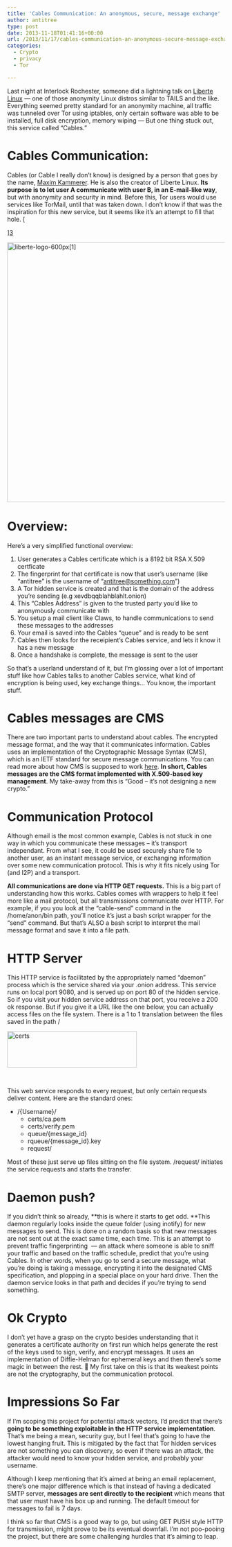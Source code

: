 ```yaml
---
title: 'Cables Communication: An anonymous, secure, message exchange'
author: antitree
type: post
date: 2013-11-18T01:41:16+00:00
url: /2013/11/17/cables-communication-an-anonymous-secure-message-exchange/
categories:
  - Crypto
  - privacy
  - Tor

---
```

Last night at Interlock Rochester, someone did a lightning talk on [Liberte Linux][1] &#8212; one of those anonymity Linux distros similar to TAILS and the like. Everything seemed pretty standard for an anonymity machine, all traffic was tunneled over Tor using iptables, only certain software was able to be installed, full disk encryption, memory wiping &#8212; But one thing stuck out, this service called &#8220;Cables.&#8221;

# Cables Communication:

Cables (or Cable I really don&#8217;t know) is designed by a person that goes by the name, [Maxim Kammerer][2]. He is also the creator of Liberte Linux. **Its purpose is to let user A communicate with user B, in an E-mail-like way**, but with anonymity and security in mind. Before this, Tor users would use services like TorMail, until that was taken down. I don&#8217;t know if that was the inspiration for this new service, but it seems like it&#8217;s an attempt to fill that hole. [
  
][3] 

[<img class="aligncenter size-full wp-image-702" alt="liberte-logo-600px[1]" src="http://www.antitree.com/wp-content/uploads/2013/11/liberte-logo-600px1.png" width="600" height="600" />][4]

# Overview:

Here&#8217;s a very simplified functional overview:

  1. User generates a Cables certificate which is a 8192 bit RSA X.509 certficate
  2. The fingerprint for that certificate is now that user&#8217;s username (like &#8220;antitree&#8221; is the username of &#8220;antitree@something.com&#8221;)
  3. A Tor hidden service is created and that is the domain of the address you&#8217;re sending (e.g xevdbqqblahblahlt.onion)
  4. This &#8220;Cables Address&#8221; is given to the trusted party you&#8217;d like to anonymously communicate with
  5. You setup a mail client like Claws, to handle communications to send these messages to the addresses
  6. Your email is saved into the Cables &#8220;queue&#8221; and is ready to be sent
  7. Cables then looks for the receipient&#8217;s Cables service, and lets it know it has a new message
  8. Once a handshake is complete, the message is sent to the user

So that&#8217;s a userland understand of it, but I&#8217;m glossing over a lot of important stuff like how Cables talks to another Cables service, what kind of encryption is being used, key exchange things&#8230; You know, the important stuff.

# Cables messages are CMS

There are two important parts to understand about cables. The encrypted message format, and the way that it communicates information. Cables uses an implementation of the Cryptographic Message Syntax (CMS), which is an IETF standard for secure message communications. You can read more about how CMS is supposed to work [here][5]. **In short, Cables messages are the CMS format implemented with X.509-based key management**. My take-away from this is &#8220;Good &#8211; it&#8217;s not designing a new crypto.&#8221;

# Communication Protocol

Although email is the most common example, Cables is not stuck in one way in which you communicate these messages &#8211; it&#8217;s transport independant. From what I see, it could be used securely share file to another user, as an instant message service, or exchanging information over some new communication protocol. This is why it fits nicely using Tor (and I2P) and a transport.

**All communications are done via HTTP GET requests.** This is a big part of understanding how this works. Cables comes with wrappers to help it feel more like a mail protocol, but all transmissions communicate over HTTP. For example, if you you look at the &#8220;cable-send&#8221; command in the /home/anon/bin path, you&#8217;ll notice it&#8217;s just a bash script wrapper for the &#8220;send&#8221; command. But that&#8217;s ALSO a bash script to interpret the mail message format and save it into a file path.

# HTTP Server

This HTTP service is facilitated by the appropriately named &#8220;daemon&#8221; process which is the service shared via your .onion address. This service runs on local port 9080, and is served up on port 80 of the hidden service. So if you visit your hidden service address on that port, you receive a 200 ok response. But if you give it a URL like the one below, you can actually access files on the file system. There is a 1 to 1 translation between the files saved in the path /

[<img class="aligncenter size-medium wp-image-700" alt="certs" src="http://www.antitree.com/wp-content/uploads/2013/11/certs-300x84.png" width="300" height="84" />][6]

&nbsp;

This web service responds to every request, but only certain requests deliver content. Here are the standard ones:

  * /{Username}/ 
      * certs/ca.pem
      * certs/verify.pem
      * queue/{message_id}
      * rqueue/{message_id}.key
      * request/

Most of these just serve up files sitting on the file system. /request/ initiates the service requests and starts the transfer.

# Daemon push?

If you didn&#8217;t think so already, **this is where it starts to get odd. **This daemon regularly looks inside the queue folder (using inotify) for new messages to send. This is done on a random basis so that new messages are not sent out at the exact same time, each time. This is an attempt to prevent traffic fingerprinting  &#8212; an attack where someone is able to sniff your traffic and based on the traffic schedule, predict that you&#8217;re using Cables. In other words, when you go to send a secure message, what you&#8217;re doing is taking a message, encrypting it into the designated CMS specification, and plopping in a special place on your hard drive. Then the daemon service looks in that path and decides if you&#8217;re trying to send something.

# Ok Crypto

I don&#8217;t yet have a grasp on the crypto besides understanding that it generates a certificate authority on first run which helps generate the rest of the keys used to sign, verify, and encrypt messages. It uses an implementation of Diffie-Helman for ephemeral keys and then there&#8217;s some magic in between the rest. 🙂 My first take on this is that its weakest points are not the cryptography, but the communication protocol.

# Impressions So Far

If I&#8217;m scoping this project for potential attack vectors, I&#8217;d predict that there&#8217;s **going to be something exploitable in the HTTP service implementation**. That&#8217;s me being a mean, security guy, but I feel that&#8217;s going to have the lowest hanging fruit. This is mitigated by the fact that Tor hidden services are not something you can discovery, so even if there was an attack, the attacker would need to know your hidden service, and probably your username.

Although I keep mentioning that it&#8217;s aimed at being an email replacement, there&#8217;s one major difference which is that instead of having a dedicated SMTP server, **messages are sent directly to the recipient** which means that that user must have his box up and running. The default timeout for messages to fail is 7 days.

I think so far that CMS is a good way to go, but using GET PUSH style HTTP for transmission, might prove to be its eventual downfall. I&#8217;m not poo-pooing the project, but there are some challenging hurdles that it&#8217;s aiming to leap.

 [1]: http://dee.su/liberte
 [2]: mailto:mk-at-dee.su
 [3]: mailto:tor-talk%40lists.torproject.org?Subject=Re%3A%20%5Btor-talk%5D%20Location-aware%20persistent%20guards&In-Reply-To=%3CCAHsXYDArwBKpdY-zuCrWsGB%3Dq6rDrSbMUvZ%2BymeTTas87st37g%40mail.gmail.com%3E "[tor-talk] Location-aware persistent guards"
 [4]: http://www.antitree.com/wp-content/uploads/2013/11/liberte-logo-600px1.png
 [5]: http://tools.ietf.org/html/rfc5652#ref-PROFILE
 [6]: http://www.antitree.com/wp-content/uploads/2013/11/certs.png